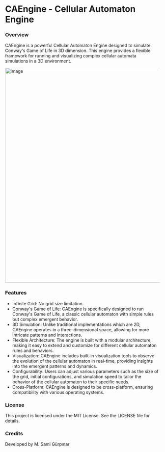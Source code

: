 # CAEngine - Cellular Automaton Engine
### Overview
CAEngine is a powerful Cellular Automaton Engine designed to simulate Conway's Game of Life in 3D dimension. This engine provides a flexible framework for running and visualizing complex cellular automata simulations in a 3D environment.

<img src="assets/screenshot.gif" alt="image" width="700" height="auto">

### Features
+ Infinite Grid: No grid size limitation.
+ Conway's Game of Life: CAEngine is specifically designed to run Conway's Game of Life, a classic cellular automaton with simple rules but complex emergent behavior.
+ 3D Simulation: Unlike traditional implementations which are 2D, CAEngine operates in a three-dimensional space, allowing for more intricate patterns and interactions.
+ Flexible Architecture: The engine is built with a modular architecture, making it easy to extend and customize for different cellular automaton rules and behaviors.
+ Visualization: CAEngine includes built-in visualization tools to observe the evolution of the cellular automaton in real-time, providing insights into the emergent patterns and dynamics.
+ Configurability: Users can adjust various parameters such as the size of the grid, initial configurations, and simulation speed to tailor the behavior of the cellular automaton to their specific needs.
+ Cross-Platform: CAEngine is designed to be cross-platform, ensuring compatibility with various operating systems.

### License

This project is licensed under the MIT License. See the LICENSE file for details.

### Credits

Developed by M. Sami Gürpınar
